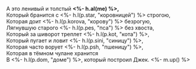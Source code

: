 
А это ленивый и толстый **<%- h.al(me) %>,**  
Который бранится с <%- h.l(p.star, "коровницей") %> строгою,  
Которая доит <%- h.l(p.korova, "корову") %> безрогую,  
Лягнувшую старого <%- h.l(p.pes, "пса") %> без хвоста,  
Который за шиворот треплет <%- h.l(p.kot, "кота") %>,  
Который пугает и ловит <%- h.l(p.sini, "синицу") %>,  
Которая часто ворует <%- h.l(p.psh, "пшеницу") %>,  
Которая в тёмном чулане хранится  
В <%- h.l(p.dom, "доме") %>, который построил Джек. <%- m.up() %>
